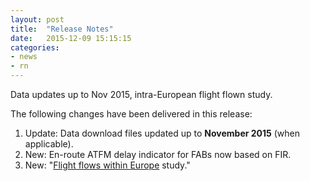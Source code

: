 ```yaml
---
layout: post
title:  "Release Notes"
date:   2015-12-09 15:15:15
categories:
- news
- rn
---
```


Data updates up to Nov 2015, intra-European flight flown study.

The following changes have been delivered in this release:

1. Update: Data download files updated up to **November 2015** (when applicable).
1. New: En-route ATFM delay indicator for FABs now based on FIR.
2. New: "[Flight flows within Europe]({{site.url}}/studies/flows-intra/) study."
